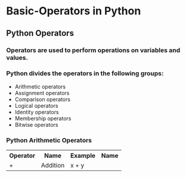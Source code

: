 # Basic-Operators in Python
## Python Operators

### Operators are used to perform operations on variables and values.
### Python divides the operators in the following groups:
  - Arithmetic operators
  - Assignment operators
  - Comparison operators
  - Logical operators
  - Identity operators
  - Membership operators
  - Bitwise operators
  
 ### Python Arithmetic Operators 
 <table>
<tr>
<th>Operator</th>
 <th>	Name</th>
   <th>Example</th>
   <th>	Name</th>
</tr>
<tr>
<td>+	</td>
  <td>Addition</td>
  <td>x + y</td>
</tr>
</table>
